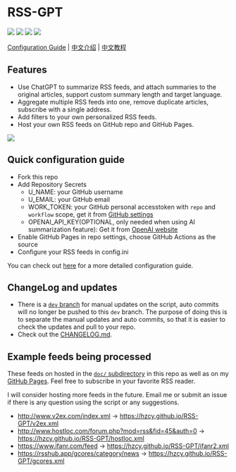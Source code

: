 # RSS-GPT

![](https://img.shields.io/github/last-commit/yinan-c/RSS-GPT/dev?label=updated)
[![](https://img.shields.io/github/actions/workflow/status/yinan-c/RSS-GPT/cron-job.yml?label=cron-job)](https://github.com/yinan-c/RSS-GPT/actions/workflows/cron-job.yml)
[![](https://img.shields.io/github/actions/workflow/status/yinan-c/RSS-GPT/jekyll-gh-pages.yml?label=GitHub%20Pages)](https://github.com/yinan-c/RSS-GPT/actions/workflows/jekyll-gh-pages.yml)
![](https://img.shields.io/github/stars/yinan-c/RSS-GPT)


[Configuration Guide](https://yinan-c.github.io/rss-gpt-manual-en.html) | [中文介绍](README-zh.md) | [中文教程](https://yinan-c.github.io/rss-gpt-manual-zh.html)

## Features

- Use ChatGPT to summarize RSS feeds, and attach summaries to the original articles, support custom summary length and target language.
- Aggregate multiple RSS feeds into one, remove duplicate articles, subscribe with a single address.
- Add filters to your own personalized RSS feeds.
- Host your own RSS feeds on GitHub repo and GitHub Pages.

![](https://i.imgur.com/7darABv.jpg)

## Quick configuration guide

- Fork this repo
- Add Repository Secrets
    - U_NAME: your GitHub username
    - U_EMAIL: your GitHub email
    - WORK_TOKEN: your GitHub personal accesstoken with `repo` and `workflow` scope, get it from [GitHub settings](https://github.com/settings/tokens/new)
    - OPENAI_API_KEY(OPTIONAL, only needed when using AI summarization feature): Get it from [OpenAI website](https://platform.openai.com/account/api-keys)
- Enable GitHub Pages in repo settings, choose GitHub Actions as the source
- Configure your RSS feeds in config.ini

You can check out [here](https://yinan-c.github.io/rss-gpt-manual-en.html) for a more detailed configuration guide.

## ChangeLog and updates

- There is a [`dev` branch](https://github.com/yinan-c/RSS-GPT/tree/dev) for manual updates on the script, auto commits will no longer be pushed to this `dev` branch. The purpose of doing this is to separate the manual updates and auto commits, so that it is easier to check the updates and pull to your repo.
- Check out the [CHANGELOG.md](CHANGELOG.md).

## Example feeds being processed

These feeds on hosted in the [`doc/` subdirectory](https://github.com/yinan-c/RSS-GPT/tree/main/docs) in this repo as well as on my [GitHub Pages](https://yinan-c.github.io/RSS-GPT/). Feel free to subscribe in your favorite RSS reader.

I will consider hosting more feeds in the future. Email me or submit an issue if there is any question using the script or any suggestions.
- http://www.v2ex.com/index.xml -> https://hzcy.github.io/RSS-GPT/v2ex.xml
- http://www.hostloc.com/forum.php?mod=rss&fid=45&auth=0 -> https://hzcy.github.io/RSS-GPT/hostloc.xml
- https://www.ifanr.com/feed -> https://hzcy.github.io/RSS-GPT/ifanr2.xml
- https://rsshub.app/gcores/category/news -> https://hzcy.github.io/RSS-GPT/gcores.xml
